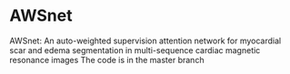 # AWSnet

AWSnet: An auto-weighted supervision attention network for myocardial scar and edema segmentation in multi-sequence cardiac magnetic resonance images
The code is in the master branch
